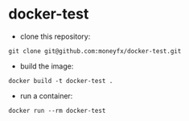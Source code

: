 # docker-test

- clone this repository:

`git clone git@github.com:moneyfx/docker-test.git`

- build the image:

`docker build -t docker-test .`

- run a container:

`docker run --rm docker-test`
